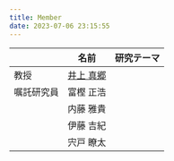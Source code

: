 ```yaml
---
title: Member
date: 2023-07-06 23:15:55
---
```


||名前|研究テーマ|
|:-|:-:|:-:|
|教授|[井上 真郷](./inoue)|  |
|嘱託研究員|富樫 正浩|　|
|　　　　　|内藤 雅貴|　|
|　　　　　|伊藤 吉紀|　|
|　　　　　|宍戸 瞭太|　|
